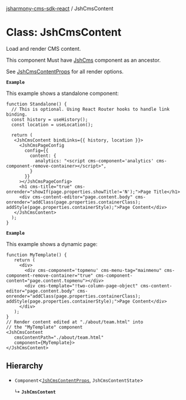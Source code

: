[jsharmony-cms-sdk-react](../README.md) / JshCmsContent

# Class: JshCmsContent

Load and render CMS content.

This component Must have [JshCms](JshCms.md) component as an ancestor.

See [JshCmsContentProps](../interfaces/JshCmsContentProps.md) for all render options.

**`Example`**

This example shows a standalone component:
```tsx
function Standalone() {
  // This is optional. Using React Router hooks to handle link binding.
  const history = useHistory();
  const location = useLocation();

  return (
   <JshCmsContent bindLinks={{ history, location }}>
     <JshCmsPageConfig
       config={{
         content: {
           analytics: "<script cms-component='analytics' cms-component-remove-container></script>",
         }
       }}
     ></JshCmsPageConfig>
     <h1 cms-title="true" cms-onrender="showIf(page.properties.showTitle!='N');">Page Title</h1>
     <div cms-content-editor="page.content.body" cms-onrender="addClass(page.properties.containerClass); addStyle(page.properties.containerStyle);">Page Content</div>
   </JshCmsContent>
  );
}
```

**`Example`**

This example shows a dynamic page:
```tsx
function MyTemplate() {
   return (
     <div>
       <div cms-component='topmenu' cms-menu-tag="mainmenu" cms-component-remove-container="true" cms-component-content="page.content.topmenu"></div>
       <div cms-template="!two-column-page-object" cms-content-editor="page.content.body" cms-onrender="addClass(page.properties.containerClass); addStyle(page.properties.containerStyle);">Page Content</div>
     </div>
   );
}
// Render content edited at "./about/team.html" into
// the "MyTemplate" component
<JshCmsContent
   cmsContentPath="./about/team.html"
   component={MyTemplate}>
</JshCmsContent>
```

## Hierarchy

- `Component`\<[`JshCmsContentProps`](../interfaces/JshCmsContentProps.md), `JshCmsContentState`\>

  ↳ **`JshCmsContent`**
